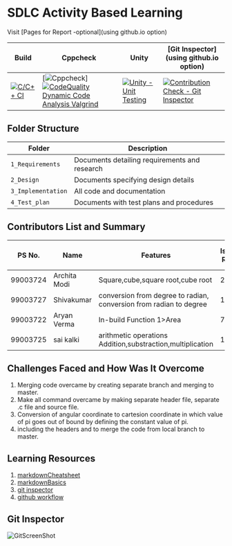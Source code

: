 # SDLC Activity Based Learning

Visit [Pages for Report -optional](using github.io option)

Build | Cppcheck | Unity | [Git Inspector](using github.io option)
------|----------|-------|--------------
 [![C/C++ CI](https://github.com/99003724/LTTS722-727/actions/workflows/c-cpp.yml/badge.svg)](https://github.com/99003724/LTTS722-727/actions/workflows/c-cpp.yml) | [![Cppcheck](https://github.com/99003724/LTTS722-727/actions/workflows/cppcheck.yml/badge.svg)][![CodeQuality Dynamic Code Analysis Valgrind](https://github.com/99003724/LTTS722-727/actions/workflows/CodeQuality_Dynamic.yml/badge.svg?branch=master)](https://github.com/99003724/LTTS722-727/actions/workflows/CodeQuality_Dynamic.yml)| [![Unity - Unit Testing](https://github.com/99003724/LTTS722-727/actions/workflows/unity.yml/badge.svg)](https://github.com/99003724/LTTS722-727/actions/workflows/unity.yml)| [![Contribution Check - Git Inspector](https://github.com/99003724/LTTS722-727/actions/workflows/gitinspector%20copy.yml/badge.svg)](https://github.com/99003724/LTTS722-727/actions/workflows/gitinspector%20copy.yml)


## Folder Structure
Folder             | Description
-------------------| -----------------------------------------
`1_Requirements`   | Documents detailing requirements and research
`2_Design`         | Documents specifying design details
`3_Implementation` | All code and documentation
`4_Test_plan`      | Documents with test plans and procedures

## Contributors List and Summary

PS No. |  Name   |    Features    | Issuess Raised |Issues Resolved|No Test Cases|Test Case Pass
-------|---------|----------------|----------------|---------------|-------------|--------------
99003724 |Archita Modi |Square,cube,square root,cube root | 2    | 7  |18   | 18
99003727 |Shivakumar |conversion from degree to radian, conversion from radian to degree | 1 | 1 |  | 
99003722 |Aryan Verma    |In-build Function 1>Area  | 7 | 7 | 4 | 4 
99003725 |sai kalki    |arithmetic operations Addition,substraction,multiplication | 1| 4 | |  |  
## Challenges Faced and How Was It Overcome

1. Merging code overcame by creating separate branch and merging to master.
2. Make all command overcame by making separate header file, separate .c file and source file.
3. Conversion of angular coordinate to cartesion coordinate in which value of pi goes out of bound by defining the constant value of pi. 
4. including the headers and to merge the code from local branch to master.

## Learning Resources
1. [markdownCheatsheet](https://github.com/adam-p/markdown-here/wiki/Markdown-Cheatsheet)
2. [markdownBasics](https://guides.github.com/features/mastering-markdown/)
3. [git inspector](https://github.com/ejwa/gitinspector.git)
4. [github workflow](https://docs.github.com/en/actions/learn-github-action)


## Git Inspector
![GitScreenShot](https://user-images.githubusercontent.com/78853934/111077878-d2f65380-8518-11eb-95ce-ae42e3af858a.PNG)
